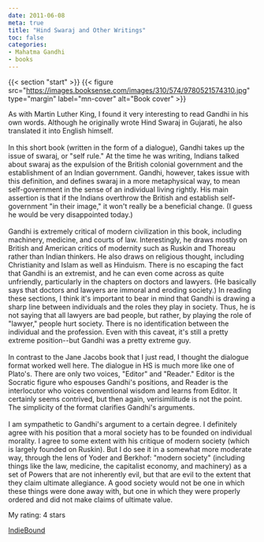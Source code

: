 ```yaml
---
date: 2011-06-08
meta: true
title: "Hind Swaraj and Other Writings"
toc: false
categories:
- Mahatma Gandhi
- books
---
```


{{< section "start" >}}
{{< figure src="https://images.booksense.com/images/310/574/9780521574310.jpg" type="margin" label="mn-cover" alt="Book cover" >}}

As with Martin Luther King, I found it very interesting to read Gandhi in his own words. Although he originally wrote Hind Swaraj in Gujarati, he also translated it into English himself.<br /><br />In this short book (written in the form of a dialogue), Gandhi takes up the issue of swaraj, or "self rule." At the time he was writing, Indians talked about swaraj as the expulsion of the British colonial government and the establishment of an Indian government. Gandhi, however, takes issue with this definition, and defines swaraj in a more metaphysical way, to mean self-government in the sense of an individual living rightly. His main assertion is that if the Indians overthrow the British and establish self-government "in their image," it won't really be a beneficial change. (I guess he would be very disappointed today.)<br /><br />Gandhi is extremely critical of modern civilization in this book, including machinery, medicine, and courts of law. Interestingly, he draws mostly on British and American critics of modernity such as Ruskin and Thoreau rather than Indian thinkers. He also draws on religious thought, including Christianity and Islam as well as Hinduism. There is no escaping the fact that Gandhi is an extremist, and he can even come across as quite unfriendly, particularly in the chapters on doctors and lawyers. (He basically says that doctors and lawyers are immoral and eroding society.) In reading these sections, I think it's important to bear in mind that Gandhi is drawing a sharp line between individuals and the roles they play in society. Thus, he is not saying that all lawyers are bad people, but rather, by playing the role of "lawyer," people hurt society. There is no identification between the individual and the profession. Even with this caveat, it's still a pretty extreme position--but Gandhi was a pretty extreme guy.<br /><br />In contrast to the Jane Jacobs book that I just read, I thought the dialogue format worked well here. The dialogue in HS is much more like one of Plato's. There are only two voices, "Editor" and "Reader." Editor is the Socratic figure who espouses Gandhi's positions, and Reader is the interlocutor who voices conventional wisdom and learns from Editor. It certainly seems contrived, but then again, verisimilitude is not the point. The simplicity of the format clarifies Gandhi's arguments.<br /><br />I am sympathetic to Gandhi's argument to a certain degree. I definitely agree with his position that a moral society has to be founded on individual morality. I agree to some extent with his critique of modern society (which is largely founded on Ruskin). But I do see it in a somewhat more moderate way, through the lens of Yoder and Berkhof: "modern society" (including things like the law, medicine, the capitalist economy, and machinery) as a set of Powers that are not inherently evil, but that are evil to the extent that they claim ultimate allegiance. A good society would not be one in which these things were done away with, but one in which they were properly ordered and did not make claims of ultimate value.

My rating: 4 stars  

[IndieBound](https://www.indiebound.org/book/9780521574310)
